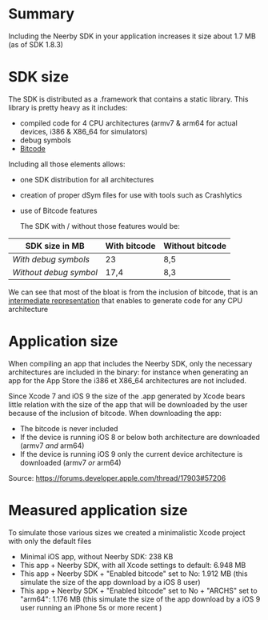 # Summary

Including the Neerby SDK in your application increases it size about 1.7 MB (as of SDK 1.8.3)

# SDK size

The SDK is distributed as a .framework that contains a static library. This library is pretty heavy as it includes:

 * compiled code for 4 CPU architectures  (armv7 & arm64 for actual devices, i386 & X86_64 for simulators)
 * debug symbols
 * <a href="https://developer.apple.com/library/tvos/documentation/IDEs/Conceptual/AppDistributionGuide/AppThinning/AppThinning.html#//apple_ref/doc/uid/TP40012582-CH35-SW2">Bitcode</a> 

Including all those elements allows:

 * one SDK distribution for all architectures
 * creation of proper dSym files for use with tools such as Crashlytics
 * use of Bitcode features


	The SDK with / without those features would be:

|  SDK size in MB   | With bitcode | Without bitcode |
|--------------|--------------|-----|
| *With debug symbols*   | 23           | 8,5 |
| *Without debug symbol*   | 17,4         | 8,3 |



We can see that most of the bloat is from the inclusion of bitcode, that is an [intermediate representation](http://llvm.org/docs/BitCodeFormat.html#overview) that enables to generate code for any CPU architecture 

# Application size

When compiling an app that includes the Neerby SDK, only the necessary architectures are included in the binary: for instance when generating an app for the App Store the i386 et X86_64 architectures are not included.

Since Xcode 7 and iOS 9 the size of the .app generated by Xcode bears little relation with the size of the app that will be downloaded by the user because of the inclusion of bitcode. 
When downloading the app:

 * The bitcode is never included
 * If the device is running iOS 8 or below both architecture are downloaded (armv7 _and_ arm64)
 * If the device is running iOS 9 only the current device architecture is downloaded (armv7 _or_ arm64)

Source: https://forums.developer.apple.com/thread/17903#57206

# Measured application size

To simulate those various sizes we created a minimalistic Xcode project with only the default files

 * Minimal iOS app, without Neerby SDK: 238 KB
 * This app + Neerby SDK, with all Xcode settings to default:  6.948 MB
 * This app + Neerby SDK + "Enabled bitcode" set to No: 1.912 MB (this simulate the size of the app download by a iOS 8 user)
 * This app + Neerby SDK + "Enabled bitcode" set to No + "ARCHS" set to "arm64": 1.176 MB (this simulate the size of the app download by a iOS 9 user running an iPhone 5s or more recent )
